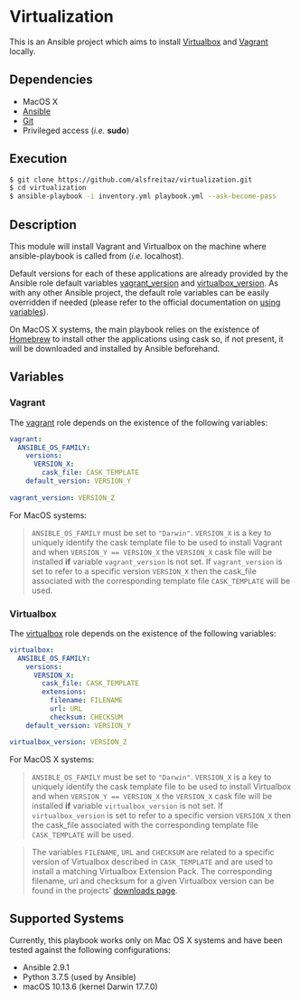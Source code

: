 # Virtualization

This is an Ansible project which aims to install [Virtualbox](https://www.virtualbox.org/) and [Vagrant](https://www.vagrantup.com/) locally.

## Dependencies

* MacOS X
* [Ansible](https://docs.ansible.com/ansible/latest/index.html)
* [Git](https://git-scm.com/)
* Privileged access (*i.e.* **sudo**)

## Execution

```bash
$ git clone https://github.com/alsfreitaz/virtualization.git
$ cd virtualization
$ ansible-playbook -i inventory.yml playbook.yml --ask-become-pass
```

## Description

This module will install Vagrant and Virtualbox on the machine where ansible-playbook is called from (*i.e.* localhost).

Default versions for each of these applications are already provided by the Ansible role default variables [vagrant_version](https://github.com/alsfreitaz/virtualization/blob/4897f043b1a187eb65bef82520967e828a0cdd7c/roles/vagrant/defaults/main.yml#L11) and [virtualbox_version](https://github.com/alsfreitaz/virtualization/blob/4897f043b1a187eb65bef82520967e828a0cdd7c/roles/virtualbox/defaults/main.yml#L15). As with any other Ansible project, the default role variables can be easily overridden if needed (please refer to the official documentation on [using variables](https://docs.ansible.com/ansible/latest/user_guide/playbooks_variables.html)).

On MacOS X systems, the main playbook relies on the existence of [Homebrew](https://brew.sh/) to install other the applications using cask so, if not present, it will be downloaded and installed by Ansible beforehand.

## Variables

### Vagrant

The [vagrant](https://github.com/alsfreitaz/virtualization/tree/master/roles/vagrant) role depends on the existence of the following variables:

```yaml
vagrant:
  ANSIBLE_OS_FAMILY:
    versions:
      VERSION_X: 
        cask_file: CASK_TEMPLATE
    default_version: VERSION_Y
    
vagrant_version: VERSION_Z
```

For MacOS systems:

> `ANSIBLE_OS_FAMILY` must be set to `"Darwin"`. `VERSION_X` is a key to uniquely identify the cask template file to be used to install Vagrant and when `VERSION_Y == VERSION_X` the `VERSION_X` cask file will be installed **if** variable `vagrant_version` is not set. If `vagrant_version` is set to refer to a specific version `VERSION_X` then the cask_file associated with the corresponding template file `CASK_TEMPLATE` will be used.

### Virtualbox

The [virtualbox](https://github.com/alsfreitaz/virtualization/tree/master/roles/virtualbox) role depends on the existence of the following variables:

```yaml
virtualbox:
  ANSIBLE_OS_FAMILY:
    versions:
      VERSION_X: 
        cask_file: CASK_TEMPLATE
        extensions:
          filename: FILENAME
          url: URL
          checksum: CHECKSUM 
    default_version: VERSION_Y

virtualbox_version: VERSION_Z
```

For MacOS X systems:

> `ANSIBLE_OS_FAMILY` must be set to `"Darwin"`. `VERSION_X` is a key to uniquely identify the cask template file to be used to install Virtualbox and when `VERSION_Y == VERSION_X` the `VERSION_X` cask file will be installed **if** variable `virtualbox_version` is not set. If `virtualbox_version` is set to refer to a specific version `VERSION_X` then the cask_file associated with the corresponding template file `CASK_TEMPLATE` will be used.

> The variables `FILENAME`, `URL` and `CHECKSUM` are related to a specific version of Virtualbox described in `CASK_TEMPLATE` and are used to install a matching Virtualbox Extension Pack. The corresponding filename, url and checksum for a given Virtualbox version can be found in the projects' [downloads page](https://www.virtualbox.org/wiki/Downloads).

## Supported Systems

Currently, this playbook works only on Mac OS X systems and have been tested against the following configurations:

* Ansible 2.9.1
* Python 3.7.5 (used by Ansible)
* macOS 10.13.6 (kernel Darwin 17.7.0)
